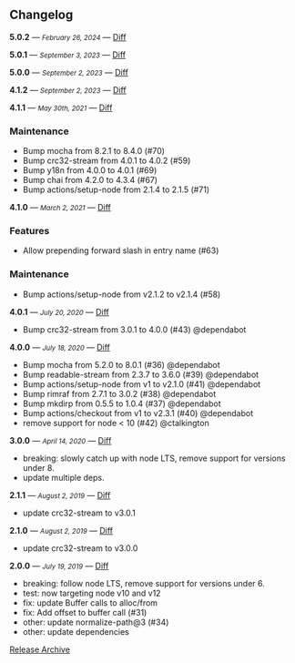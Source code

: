 ## Changelog

**5.0.2** — <small>_February 26, 2024_</small> — [Diff](https://github.com/archiverjs/node-compress-commons/compare/5.0.1...5.0.2)

**5.0.1** — <small>_September 3, 2023_</small> — [Diff](https://github.com/archiverjs/node-compress-commons/compare/5.0.0...5.0.1)

**5.0.0** — <small>_September 2, 2023_</small> — [Diff](https://github.com/archiverjs/node-compress-commons/compare/4.1.2...5.0.0)


**4.1.2** — <small>_September 2, 2023_</small> — [Diff](https://github.com/archiverjs/node-compress-commons/compare/4.1.1...4.1.2)

**4.1.1** — <small>_May 30th, 2021_</small> — [Diff](https://github.com/archiverjs/node-compress-commons/compare/4.1.0...4.1.1)

### Maintenance
- Bump mocha from 8.2.1 to 8.4.0 (#70)
- Bump crc32-stream from 4.0.1 to 4.0.2 (#59)
- Bump y18n from 4.0.0 to 4.0.1 (#69)
- Bump chai from 4.2.0 to 4.3.4 (#67)
- Bump actions/setup-node from 2.1.4 to 2.1.5 (#71)

**4.1.0** — <small>_March 2, 2021_</small> — [Diff](https://github.com/archiverjs/node-compress-commons/compare/4.0.1...4.1.0)

### Features

- Allow prepending forward slash in entry name (#63)

### Maintenance

- Bump actions/setup-node from v2.1.2 to v2.1.4 (#58)

**4.0.1** — <small>_July 20, 2020_</small> — [Diff](https://github.com/archiverjs/node-compress-commons/compare/4.0.0...4.0.1)

* Bump crc32-stream from 3.0.1 to 4.0.0 (#43) @dependabot

**4.0.0** — <small>_July 18, 2020_</small> — [Diff](https://github.com/archiverjs/node-compress-commons/compare/3.0.0...4.0.0)

* Bump mocha from 5.2.0 to 8.0.1 (#36) @dependabot
* Bump readable-stream from 2.3.7 to 3.6.0 (#39) @dependabot
* Bump actions/setup-node from v1 to v2.1.0 (#41) @dependabot
* Bump rimraf from 2.7.1 to 3.0.2 (#38) @dependabot
* Bump mkdirp from 0.5.5 to 1.0.4 (#37) @dependabot
* Bump actions/checkout from v1 to v2.3.1 (#40) @dependabot
* remove support for node < 10 (#42) @ctalkington

**3.0.0** — <small>_April 14, 2020_</small> — [Diff](https://github.com/archiverjs/node-compress-commons/compare/2.1.1...3.0.0)

- breaking: slowly catch up with node LTS, remove support for versions under 8.
- update multiple deps.

**2.1.1** — <small>_August 2, 2019_</small> — [Diff](https://github.com/archiverjs/node-compress-commons/compare/2.1.0...2.1.1)

- update crc32-stream to v3.0.1

**2.1.0** — <small>_August 2, 2019_</small> — [Diff](https://github.com/archiverjs/node-compress-commons/compare/2.0.0...2.1.0)

- update crc32-stream to v3.0.0

**2.0.0** — <small>_July 19, 2019_</small> — [Diff](https://github.com/archiverjs/node-compress-commons/compare/1.2.2...2.0.0)

- breaking: follow node LTS, remove support for versions under 6.
- test: now targeting node v10 and v12
- fix: update Buffer calls to alloc/from
- fix: Add offset to buffer call (#31)
- other: update normalize-path@3 (#34)
- other: update dependencies

[Release Archive](https://github.com/archiverjs/node-compress-commons/releases)

